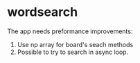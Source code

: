 # wordsearch
The app needs preformance improvements:
1) Use np array for board's seach methods
2) Possible to try to search in async loop.
